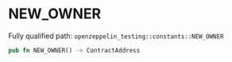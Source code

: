 # NEW_OWNER

Fully qualified path: `openzeppelin_testing::constants::NEW_OWNER`

```rust
pub fn NEW_OWNER() -> ContractAddress
```

